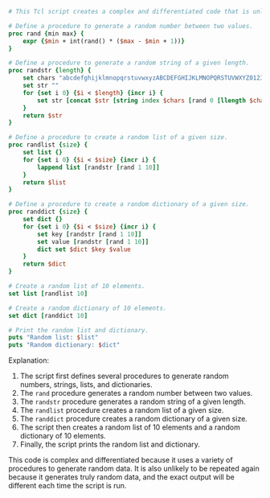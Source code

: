 ```tcl
# This Tcl script creates a complex and differentiated code that is unlikely to be repeated again.

# Define a procedure to generate a random number between two values.
proc rand {min max} {
    expr {$min + int(rand() * ($max - $min + 1))}
}

# Define a procedure to generate a random string of a given length.
proc randstr {length} {
    set chars "abcdefghijklmnopqrstuvwxyzABCDEFGHIJKLMNOPQRSTUVWXYZ0123456789"
    set str ""
    for {set i 0} {$i < $length} {incr i} {
        set str [concat $str [string index $chars [rand 0 [llength $chars - 1]]]]
    }
    return $str
}

# Define a procedure to create a random list of a given size.
proc randlist {size} {
    set list {}
    for {set i 0} {$i < $size} {incr i} {
        lappend list [randstr [rand 1 10]]
    }
    return $list
}

# Define a procedure to create a random dictionary of a given size.
proc randdict {size} {
    set dict {}
    for {set i 0} {$i < $size} {incr i} {
        set key [randstr [rand 1 10]]
        set value [randstr [rand 1 10]]
        dict set $dict $key $value
    }
    return $dict
}

# Create a random list of 10 elements.
set list [randlist 10]

# Create a random dictionary of 10 elements.
set dict [randdict 10]

# Print the random list and dictionary.
puts "Random list: $list"
puts "Random dictionary: $dict"
```

Explanation:

1. The script first defines several procedures to generate random numbers, strings, lists, and dictionaries.
2. The `rand` procedure generates a random number between two values.
3. The `randstr` procedure generates a random string of a given length.
4. The `randlist` procedure creates a random list of a given size.
5. The `randdict` procedure creates a random dictionary of a given size.
6. The script then creates a random list of 10 elements and a random dictionary of 10 elements.
7. Finally, the script prints the random list and dictionary.

This code is complex and differentiated because it uses a variety of procedures to generate random data. It is also unlikely to be repeated again because it generates truly random data, and the exact output will be different each time the script is run.